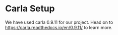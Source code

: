 # Carla Setup
We have used carla 0.9.11 for our project. Head on to https://carla.readthedocs.io/en/0.9.11/ to learn more.


